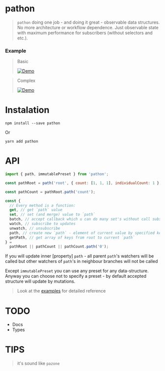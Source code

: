 # pathon

<!-- path + O(n) ? -->

> `pathon` doing one job - and doing it great - observable data structures. No more architecture or workflow dependence. Just observable state with maximum performance for subscribers (without selectors and etc.).

### Example

> Basic
>
> [![Demo](https://codesandbox.io/static/img/play-codesandbox.svg)](https://codesandbox.io/s/j2n4v685vv)

> Complex
>
> [![Demo](https://codesandbox.io/static/img/play-codesandbox.svg)](https://codesandbox.io/s/6rrm677pk)

# Instalation

```
npm install --save pathon
```

Or

```
yarn add pathon
```

# API

```javascript
import { path, immutablePreset } from 'pathon';

const pathRoot = path('root', { count: [1, 1, 1], individualCount: 1 }, immutablePreset);

const pathCount = pathRoot.path('count');

const {
  // Every method is a function:
  get, // get `path` value
  set, // set (and merge) value to `path`
  batch, // accept callback which u can do many set's without call subscriptions (only after `batch`)
  watch, // subscribe to updates
  unwatch, // unsubscribe
  path, // create new `path` - element of current value by specified key
  getPath, // get array of keys from root to current `path`
} =
  pathRoot || pathCount || pathCount.path('0');
```

If you will update inner [property] `path` - all parent `path`'s watchers will be called but other watchers of `path`'s in neighbour branches will not be called

Except `immutablePreset` you can use any preset for any data-structure. Anyway you can choose not to specify a preset - by default accepted structure will update by mutations.

> Look at the [examples](#example) for detailed reference

# TODO

* Docs
* Types

# TIPS

> it's sound like `pazone`
